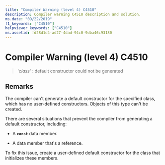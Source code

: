 ```yaml
---
title: "Compiler Warning (level 4) C4510"
description: Compiler warning C4510 description and solution.
ms.date: "09/22/2019"
f1_keywords: ["C4510"]
helpviewer_keywords: ["C4510"]
ms.assetid: fd28d1d4-ad27-4dad-94c0-9dba46c93180
---
```

# Compiler Warning (level 4) C4510

> '*class*' : default constructor could not be generated

## Remarks

The compiler can't generate a default constructor for the specified class, which has no user-defined constructors. Objects of this type can't be created.

There are several situations that prevent the compiler from generating a default constructor, including:

- A **`const`** data member.

- A data member that's a reference.

To fix this issue, create a user-defined default constructor for the class that initializes these members.
